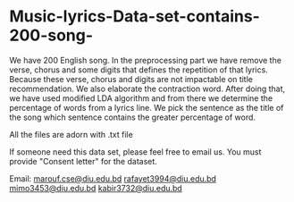 # Music-lyrics-Data-set-contains-200-song-
We have 200 English song. In the preprocessing part we have remove the verse, chorus and some digits that defines the repetition of that lyrics. Because these verse, chorus and digits are not impactable on title recommendation. We also elaborate the contraction word. After doing that, we have used modified LDA algorithm and from there we determine the percentage of words from a lyrics line. We pick the sentence as the title of the song which sentence contains the greater percentage of word.

All the files are adorn with .txt file


If someone need this data set, please feel free to email us. You must provide "Consent letter" for the dataset.

Email: marouf.cse@diu.edu.bd
       rafayet3994@diu.edu.bd
       mimo3453@diu.edu.bd
       kabir3732@diu.edu.bd
